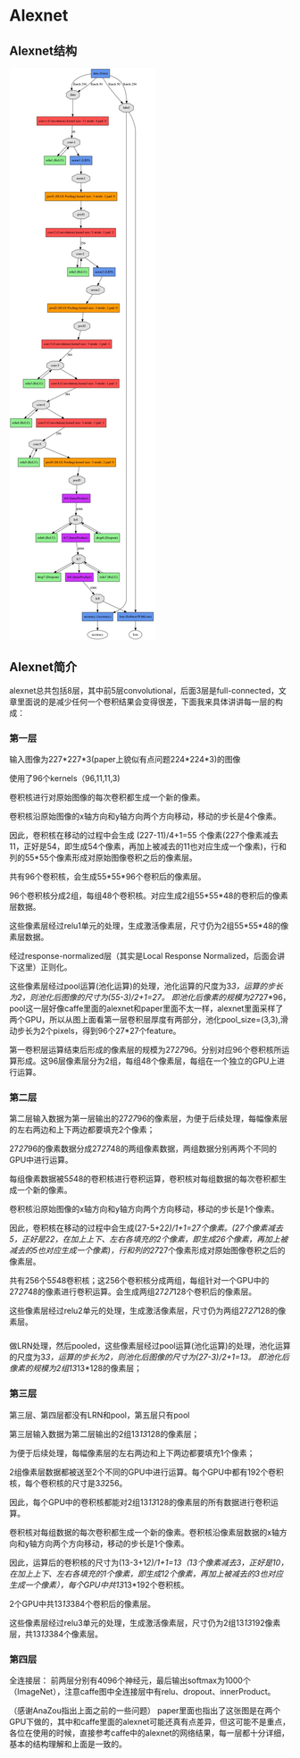 # Alexnet
## Alexnet结构
![ ](./pics/alexnet1.jpg  "alexnet_structure")

## Alexnet简介
alexnet总共包括8层，其中前5层convolutional，后面3层是full-connected，文章里面说的是减少任何一个卷积结果会变得很差，下面我来具体讲讲每一层的构成：

### 第一层
输入图像为227\*227\*3(paper上貌似有点问题224\*224\*3)的图像

使用了96个kernels（96,11,11,3)

卷积核进行对原始图像的每次卷积都生成一个新的像素。

卷积核沿原始图像的x轴方向和y轴方向两个方向移动，移动的步长是4个像素。

因此，卷积核在移动的过程中会生成 (227-11)/4+1=55 个像素(227个像素减去11，正好是54，即生成54个像素，再加上被减去的11也对应生成一个像素)，行和列的55\*55个像素形成对原始图像卷积之后的像素层。

共有96个卷积核，会生成55\*55\*96个卷积后的像素层。

96个卷积核分成2组，每组48个卷积核。对应生成2组55\*55\*48的卷积后的像素层数据。

这些像素层经过relu1单元的处理，生成激活像素层，尺寸仍为2组55\*55\*48的像素层数据。

经过response-normalized层（其实是Local Response Normalized，后面会讲下这里）正则化。

这些像素层经过pool运算(池化运算)的处理，池化运算的尺度为3*3，运算的步长为2，则池化后图像的尺寸为(55-3)/2+1=27。 即池化后像素的规模为27*27*96，pool这一层好像caffe里面的alexnet和paper里面不太一样，alexnet里面采样了两个GPU，所以从图上面看第一层卷积层厚度有两部分，池化pool_size=(3,3),滑动步长为2个pixels，得到96个27\*27个feature。

第一卷积层运算结束后形成的像素层的规模为27*27*96。分别对应96个卷积核所运算形成。这96层像素层分为2组，每组48个像素层，每组在一个独立的GPU上进行运算。

### 第二层
第二层输入数据为第一层输出的27*27*96的像素层，为便于后续处理，每幅像素层的左右两边和上下两边都要填充2个像素；

27*27*96的像素数据分成27*27*48的两组像素数据，两组数据分别再两个不同的GPU中进行运算。

每组像素数据被5*5*48的卷积核进行卷积运算，卷积核对每组数据的每次卷积都生成一个新的像素。

卷积核沿原始图像的x轴方向和y轴方向两个方向移动，移动的步长是1个像素。

因此，卷积核在移动的过程中会生成(27-5+2*2)/1+1=27个像素。(27个像素减去5，正好是22，在加上上下、左右各填充的2个像素，即生成26个像素，再加上被减去的5也对应生成一个像素)，行和列的27*27个像素形成对原始图像卷积之后的像素层。

共有256个5*5*48卷积核；这256个卷积核分成两组，每组针对一个GPU中的27*27*48的像素进行卷积运算。会生成两组27*27*128个卷积后的像素层。

这些像素层经过relu2单元的处理，生成激活像素层，尺寸仍为两组27*27*128的像素层。
###
做LRN处理，然后pooled，这些像素层经过pool运算(池化运算)的处理，池化运算的尺度为3*3，运算的步长为2，则池化后图像的尺寸为(27-3)/2+1=13。 即池化后像素的规模为2组13*13*128的像素层；

### 第三层
第三层、第四层都没有LRN和pool，第五层只有pool

第三层输入数据为第二层输出的2组13*13*128的像素层；

为便于后续处理，每幅像素层的左右两边和上下两边都要填充1个像素；

2组像素层数据都被送至2个不同的GPU中进行运算。每个GPU中都有192个卷积核，每个卷积核的尺寸是3*3*256。

因此，每个GPU中的卷积核都能对2组13*13*128的像素层的所有数据进行卷积运算。

卷积核对每组数据的每次卷积都生成一个新的像素。卷积核沿像素层数据的x轴方向和y轴方向两个方向移动，移动的步长是1个像素。

因此，运算后的卷积核的尺寸为(13-3+1*2)/1+1=13（13个像素减去3，正好是10，在加上上下、左右各填充的1个像素，即生成12个像素，再加上被减去的3也对应生成一个像素），每个GPU中共13*13*192个卷积核。

2个GPU中共13*13*384个卷积后的像素层。

这些像素层经过relu3单元的处理，生成激活像素层，尺寸仍为2组13*13*192像素层，共13*13*384个像素层。
### 第四层



全连接层： 前两层分别有4096个神经元，最后输出softmax为1000个（ImageNet），注意caffe图中全连接层中有relu、dropout、innerProduct。

（感谢AnaZou指出上面之前的一些问题） paper里面也指出了这张图是在两个GPU下做的，其中和caffe里面的alexnet可能还真有点差异，但这可能不是重点，各位在使用的时候，直接参考caffe中的alexnet的网络结果，每一层都十分详细，基本的结构理解和上面是一致的。
